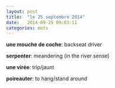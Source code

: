 ```yaml
---
layout: post
title:  "le 25 septembre 2014"
date:   2014-09-25 09:03:11
categories: mots
---
```


**une mouche de coche**: backseat driver

**serpenter**: meandering (in the river sense)

**une virée**: trip/jaunt

**poireauter**: to hang/stand around
